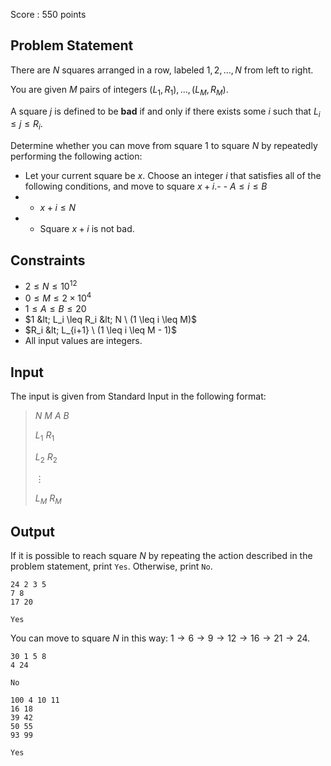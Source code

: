 Score : $550$ points

## Problem Statement

There are $N$ squares arranged in a row, labeled $1, 2, \ldots, N$ from left to right.

You are given $M$ pairs of integers $(L_1, R_1), \ldots, (L_M, R_M)$.

A square $j$ is defined to be **bad** if and only if there exists some $i$ such that $L_i \leq j \leq R_i$.

Determine whether you can move from square $1$ to square $N$ by repeatedly performing the following action:

- Let your current square be $x$. Choose an integer $i$ that satisfies all of the following conditions, and move to square $x + i$.-   - $A \leq i \leq B$
-   - $x + i \leq N$
-   - Square $x + i$ is not bad.

## Constraints

- $2 \leq N \leq 10^{12}$
- $0 \leq M \leq 2 \times 10^4$
- $1 \leq A \leq B \leq 20$
- $1 &lt; L_i \leq R_i &lt; N \ (1 \leq i \leq M)$
- $R_i &lt; L_{i+1} \ (1 \leq i \leq M - 1)$
- All input values are integers.

## Input

The input is given from Standard Input in the following format:

> $N$ $M$ $A$ $B$
> 
> $L_1$ $R_1$
> 
> $L_2$ $R_2$
> 
> $\vdots$
> 
> $L_M$ $R_M$

## Output

If it is possible to reach square $N$ by repeating the action described in the problem statement, print `Yes`. Otherwise, print `No`.

```input1
24 2 3 5
7 8
17 20
```

```output1
Yes
```

You can move to square $N$ in this way: $1 \to 6 \to 9 \to 12 \to 16 \to 21 \to 24$.

```input2
30 1 5 8
4 24
```

```output2
No
```

```input3
100 4 10 11
16 18
39 42
50 55
93 99
```

```output3
Yes
```